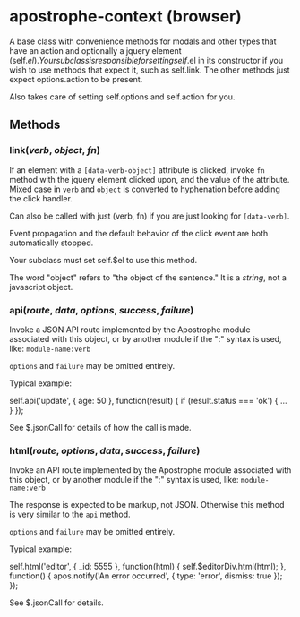 # apostrophe-context (browser)
A base class with convenience methods for modals and other types that
have an action and optionally a jquery element (self.$el). Your
subclass is responsible for setting self.$el in its constructor if
you wish to use methods that expect it, such as self.link. The
other methods just expect options.action to be present.

Also takes care of setting self.options and self.action for you.


## Methods
### link(*verb*, *object*, *fn*)
If an element with a `[data-verb-object]`
attribute is clicked, invoke `fn` method
with the jquery element clicked upon, and the
value of the attribute.  Mixed case
in `verb` and `object` is converted to
hyphenation before adding the click handler.

Can also be called with just (verb, fn)
if you are just looking for `[data-verb]`.

Event propagation and the default behavior of
the click event are both automatically stopped.

Your subclass must set self.$el to use this method.

The word "object" refers to "the object of the sentence."
It is a *string*, not a javascript object.
### api(*route*, *data*, *options*, *success*, *failure*)
Invoke a JSON API route implemented by the Apostrophe module
associated with this object, or by another module if the
":" syntax is used, like: `module-name:verb`

`options` and `failure` may be omitted entirely.

Typical example:

self.api('update', { age: 50 }, function(result) {
  if (result.status === 'ok') { ... }
});

See $.jsonCall for details of how the call is made.
### html(*route*, *options*, *data*, *success*, *failure*)
Invoke an API route implemented by the Apostrophe module
associated with this object, or by another module if the
":" syntax is used, like: `module-name:verb`

The response is expected to be markup, not JSON. Otherwise
this method is very similar to the `api` method.

`options` and `failure` may be omitted entirely.

Typical example:

self.html('editor', { _id: 5555 }, function(html) {
  self.$editorDiv.html(html);
}, function() {
  apos.notify('An error occurred', { type: 'error', dismiss: true });
});

See $.jsonCall for details.
